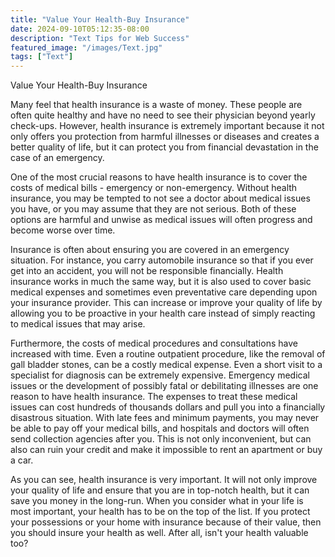 ```yaml
---
title: "Value Your Health-Buy Insurance"
date: 2024-09-10T05:12:35-08:00
description: "Text Tips for Web Success"
featured_image: "/images/Text.jpg"
tags: ["Text"]
---
```


Value Your Health-Buy Insurance

Many feel that health insurance is a waste of money. These people are often quite healthy and have no need to see their physician beyond yearly check-ups. However, health insurance is extremely important because it not only offers you protection from harmful illnesses or diseases and creates a better quality of life, but it can protect you from financial devastation in the case of an emergency.

One of the most crucial reasons to have health insurance is to cover the costs of medical bills - emergency or non-emergency. Without health insurance, you may be tempted to not see a doctor about medical issues you have, or you may assume that they are not serious. Both of these options are harmful and unwise as medical issues will often progress and become worse over time. 

Insurance is often about ensuring you are covered in an emergency situation. For instance, you carry automobile insurance so that if you ever get into an accident, you will not be responsible financially. Health insurance works in much the same way, but it is also used to cover basic medical expenses and sometimes even preventative care depending upon your insurance provider. This can increase or improve your quality of life by allowing you to be proactive in your health care instead of simply reacting to medical issues that may arise. 

Furthermore, the costs of medical procedures and consultations have increased with time. Even a routine outpatient procedure, like the removal of gall bladder stones, can be a costly medical expense. Even a short visit to a specialist for diagnosis can be extremely expensive. Emergency medical issues or the development of possibly fatal or debilitating illnesses are one reason to have health insurance. The expenses to treat these medical issues can cost hundreds of thousands dollars and pull you into a financially disastrous situation. With late fees and minimum payments, you may never be able to pay off your medical bills, and hospitals and doctors will often send collection agencies after you. This is not only inconvenient, but can also can ruin your credit and make it impossible to rent an apartment or buy a car.

As you can see, health insurance is very important. It will not only improve your quality of life and ensure that you are in top-notch health, but it can save you money in the long-run. When you consider what in your life is most important, your health has to be on the top of the list. If you protect your possessions or your home with insurance because of their value, then you should insure your health as well. After all, isn't your health valuable too? 

